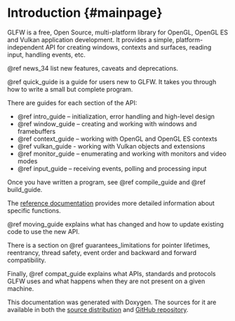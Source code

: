 # Introduction {#mainpage}

GLFW is a free, Open Source, multi-platform library for OpenGL, OpenGL ES and
Vulkan application development.  It provides a simple, platform-independent API
for creating windows, contexts and surfaces, reading input, handling events, etc.

@ref news_34 list new features, caveats and deprecations.

@ref quick_guide is a guide for users new to GLFW.  It takes you through how to
write a small but complete program.

There are guides for each section of the API:

 - @ref intro_guide – initialization, error handling and high-level design
 - @ref window_guide – creating and working with windows and framebuffers
 - @ref context_guide – working with OpenGL and OpenGL ES contexts
 - @ref vulkan_guide - working with Vulkan objects and extensions
 - @ref monitor_guide – enumerating and working with monitors and video modes
 - @ref input_guide – receiving events, polling and processing input

Once you have written a program, see @ref compile_guide and @ref build_guide.

The [reference documentation](modules.html) provides more detailed information
about specific functions.

@ref moving_guide explains what has changed and how to update existing code to
use the new API.

There is a section on @ref guarantees_limitations for pointer lifetimes,
reentrancy, thread safety, event order and backward and forward compatibility.

Finally, @ref compat_guide explains what APIs, standards and protocols GLFW uses
and what happens when they are not present on a given machine.

This documentation was generated with Doxygen.  The sources for it are available
in both the [source distribution](https://www.glfw.org/download.html) and
[GitHub repository](https://github.com/glfw/glfw).

